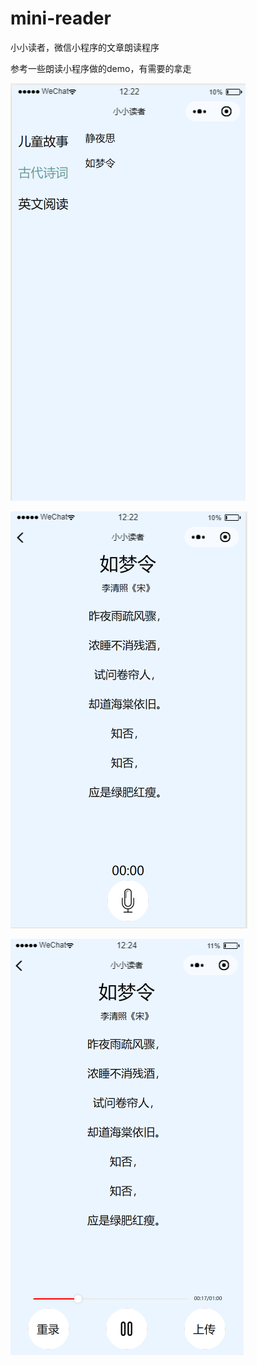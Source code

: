 # mini-reader
小小读者，微信小程序的文章朗读程序

参考一些朗读小程序做的demo，有需要的拿走

![Image text](https://github.com/niles2005/mini-reader/blob/master/pics/pic1.png)

![Image text](https://github.com/niles2005/mini-reader/blob/master/pics/pic2.png)

![Image text](https://github.com/niles2005/mini-reader/blob/master/pics/pic3.png)
